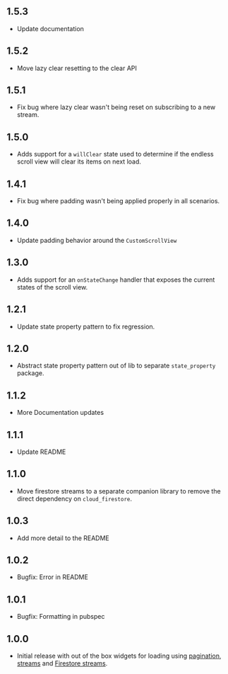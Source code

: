 ## 1.5.3

* Update documentation

## 1.5.2

* Move lazy clear resetting to the clear API

## 1.5.1

* Fix bug where lazy clear wasn't being reset on subscribing to a new stream.

## 1.5.0

* Adds support for a `willClear` state used to determine if the endless scroll view will clear its items on next load.

## 1.4.1

* Fix bug where padding wasn't being applied properly in all scenarios.

## 1.4.0

* Update padding behavior around the `CustomScrollView`

## 1.3.0

* Adds support for an `onStateChange` handler that exposes the current states of the scroll view.

## 1.2.1

* Update state property pattern to fix regression.

## 1.2.0

* Abstract state property pattern out of lib to separate `state_property` package.
## 1.1.2

* More Documentation updates

## 1.1.1

* Update README

## 1.1.0

* Move firestore streams to a separate companion library to remove the direct dependency on `cloud_firestore`.
## 1.0.3

* Add more detail to the README

## 1.0.2

* Bugfix: Error in README

## 1.0.1

* Bugfix: Formatting in pubspec

## 1.0.0

* Initial release with out of the box widgets for loading using [pagination](#pagination), [streams](#streams) and [Firestore streams](#firestore).
